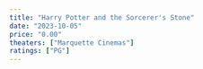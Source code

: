 ```yaml
---
title: "Harry Potter and the Sorcerer's Stone"
date: "2023-10-05"
price: "0.00"
theaters: ["Marquette Cinemas"]
ratings: ["PG"]
---
```


